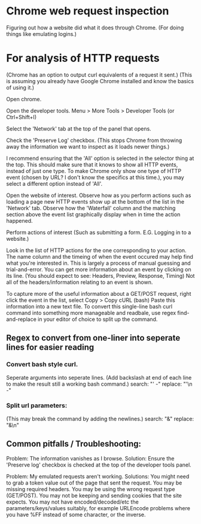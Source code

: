 # Chrome web request inspection
Figuring out how a website did what it does through Chrome.
(For doing things like emulating logins.)

# For analysis of HTTP requests
(Chrome has an option to output curl equivalents of a request it sent.)
(This is assuming you already have Google Chrome installed and know the basics of using it.)

Open chrome.

Open the developer tools.
Menu > More Tools > Developer Tools
(or Ctrl+Shift+I)

Select the 'Network' tab at the top of the panel that opens.

Check the 'Preserve Log' checkbox.
(This stops Chrome from throwing away the information we want to inspect as it loads newer things.)

I recommend ensuring that the 'All' option is selected in the selector thing at the top.
This should make sure that it knows to show all HTTP events, instead of just one type.
To make Chrome only show one type of HTTP event (chosen by URL? I don't know the specifics at this time.), you may select a different option instead of 'All'.

Open the website of interest.
Observe how as you perform actions such as loading a page new HTTP events show up at the bottom of the list in the 'Network' tab.
Observe how the 'Waterfall' column and the matching section above the event list graphically display when in time the action happened.


Perform actions of interest
(Such as submitting a form. E.G. Logging in to a website.)

Look in the list of HTTP actions for the one corresponding to your action.
The name column and the timeing of when the event occured may help find what you're interested in.
This is largely a process of manual guessing and trial-and-error.
You can get more information about an event by clicking on its line.
(You should expect to see: Headers, Preview, Response, Timing)
Not all of the headers/information relating to an event is shown.

To capture more of the useful information about a GET/POST request,
right click the event in the list, select Copy > Copy cURL (bash)
Paste this information into a new text file.
To convert this single-line bash curl command into something more manageable and readbale, use regex find-and-replace in your editor of choice to split up the command.

## Regex to convert from one-liner into seperate lines for easier reading
### Convert bash style curl.
Seperate arguments into seperate lines.
(Add backslash at end of each line to make the result still a working bash command.)
search: "' -"
replace: "'\n -"

### Split url parameters:
(This may break the command by adding the newlines.)
search: "&"
replace: "&\n"

## Common pitfalls / Troubleshooting:
Problem: The information vanishes as I browse.
Solution: Ensure the 'Preserve log' checkbox is checked at the top of the developer tools panel.

Problem: My emulated requests aren't working.
Solutions:
You might need to grab a token value out of the page that sent the request.
You may be missing required headers.
You may be using the wrong request type (GET/POST).
You may not be keeping and sending cookies that the site expects.
You may not have encoded/decoded/etc the parameters/keys/values suitably, for example URLEncode problems where you have %FF instead of some character, or the inverse.

